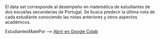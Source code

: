 # 

El data set corresponde al desempeño en matemática de estudiantes de dos escuelas secundarias de Portugal. Se busca predecir la última nota de cada estudiante conociendo las notas anteriores y otros aspectos académicos.

EstudiantesMatePor --> [Abrir en Google Colab]( https://colab.research.google.com/github/pablinT/Linear-Regression/blob/master/estudiantesMatePor.ipynb#scrollTo=ev4fu6YxCRk1)

